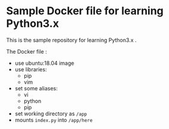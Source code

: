 # Sample Docker file for learning Python3.x

This is the sample repository for learning Python3.x .

The Docker file :

- use ubuntu:18.04 image
- use libraries:
  - pip
  - vim
- set some aliases:
  - vi
  - python
  - pip
- set working directory as `/app`
- mounts `index.py` into `/app/here`


